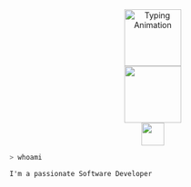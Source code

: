 <!-- README.md -->

<div align="center">
    <img src="https://readme-typing-svg.herokuapp.com?font=Fira+Code&weight=600&size=22&duration=2000&pause=1000&color=00FF00&background=000000&center=true&vCenter=true&width=500&lines=%F0%9F%A7%91%E2%80%8D%F0%9F%92%BB+Hiya,+I'm+Sarkhail;%F0%9F%8E%93+I'm+a+Software+Engineer;%F0%9F%94%8E+Ethical+Hacking+Aficionado;%F0%9F%92%A1+Passionate+Problem+Solver" alt="Typing Animation" height="100">
</div>

<div align="center">
    <div>
        <img src="https://upload.wikimedia.org/wikipedia/commons/2/2b/Kali-dragon-icon.svg" height="100">
    </div>
    <div>
        <img src="https://img.shields.io/badge/Welcome%20to%20my%20Hacker%20Zone-000000?style=for-the-badge&logo=linux&logoColor=00FF00&labelColor=000000&color=000000" height="40">
    </div>
</div>

```bash
> whoami 
```
```text
I'm a passionate Software Developer
```

